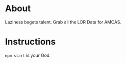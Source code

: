 # About
Laziness begets talent. Grab all the LOR Data for AMCAS.

# Instructions
```npm start``` is your God.